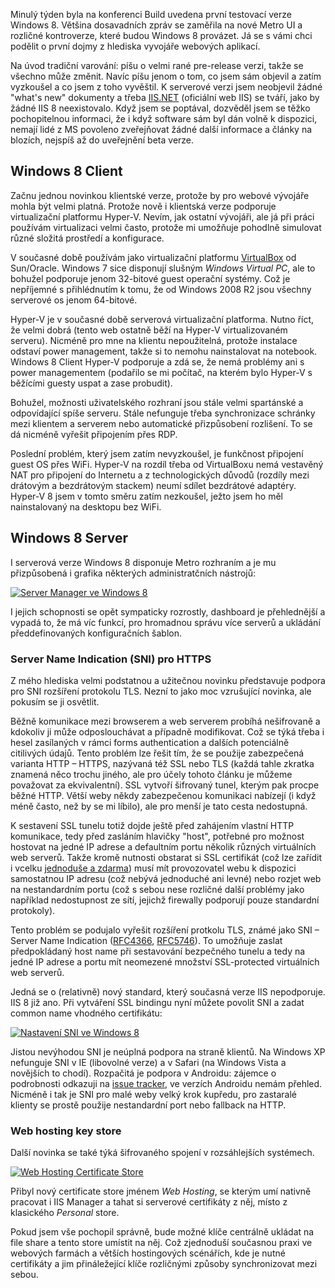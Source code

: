 <!-- dcterms:identifier = aspnetcz#340 -->
<!-- dcterms:title = Novinky ve Windows 8 a IIS 8 pro webové vývojáře -->
<!-- dcterms:abstract = Minulý týden byla na konferenci Build uvedena první testovací verze Windows 8. Většina dosavadních zpráv se zaměřila na nové Metro UI a rozličné kontroverze, které budou Windows 8 provázet. Já se s vámi chci podělit o dojmy z hlediska vyvojáře webových aplikací. -->
<!-- np9:categoryId = 4 -->
<!-- x4w:category = Programování -->
<!-- np9:authorId = 1 -->
<!-- np9:authorEmail = michal.valasek@altairis.cz -->
<!-- dcterms:creator = Michal Altair Valášek -->
<!-- dcterms:created = 2011-09-24T14:41:39.83+02:00 -->
<!-- dcterms:dateAccepted = 2011-09-24T14:41:41+02:00 -->
<!-- x4w:pictureWidth = 150 -->
<!-- x4w:pictureHeight = 150 -->
<!-- x4w:pictureUrl = /perex-pictures/20110924-novinky-ve-windows-8-a-iis-8-pro-webove-vyvojare.png -->

Minulý týden byla na konferenci Build uvedena první testovací verze Windows 8. Většina dosavadních zpráv se zaměřila na nové Metro UI a rozličné kontroverze, které budou Windows 8 provázet. Já se s vámi chci podělit o první dojmy z hlediska vyvojáře webových aplikací.

Na úvod tradiční varování: píšu o velmi rané pre-release verzi, takže se všechno může změnit. Navíc píšu jenom o tom, co jsem sám objevil a zatím vyzkoušel a co jsem z toho vyvěštil. K serverové verzi jsem neobjevil žádné "what's new" dokumenty a třeba [IIS.NET](http://www.iis.net/) (oficiální web IIS) se tváří, jako by žádné IIS 8 neexistovalo. Když jsem se poptával, dozvěděl jsem se těžko pochopitelnou informaci, že i když software sám byl dán volně k dispozici, nemají lidé z MS povoleno zveřejňovat žádné další informace a články na blozích, nejspíš až do uveřejnění beta verze.

## Windows 8 Client

Začnu jednou novinkou klientské verze, protože by pro webové vývojáře mohla být velmi platná. Protože nově i klientská verze podporuje virtualizační platformu Hyper-V. Nevím, jak ostatní vývojáři, ale já při práci používám virtualizaci velmi často, protože mi umožňuje pohodlně simulovat různé složitá prostředí a konfigurace. 

V současné době používám jako virtualizační platformu [VirtualBox](http://www.virtualbox.org) od Sun/Oracle. Windows 7 sice disponují slušným *Windows Virtual PC*, ale to bohužel podporuje jenom 32-bitové guest operační systémy. Což je nepříjemné s přihlédnutím k tomu, že od Windows 2008 R2 jsou všechny serverové os jenom 64-bitové.

Hyper-V je v současné době serverová virtualizační platforma. Nutno říct, že velmi dobrá (tento web ostatně běží na Hyper-V virtualizovaném serveru). Nicméně pro mne na klientu nepoužitelná, protože instalace odstaví power management, takže si to nemohu nainstalovat na notebook. Windows 8 Client Hyper-V podporuje a zdá se, že nemá problémy ani s power managementem (podařilo se mi počítač, na kterém bylo Hyper-V s běžícími guesty uspat a zase probudit).

Bohužel, možnosti uživatelského rozhraní jsou stále velmi spartánské a odpovídající spíše serveru. Stále nefunguje třeba synchronizace schránky mezi klientem a serverem nebo automatické přizpůsobení rozlišení. To se dá nicméně vyřešit připojením přes RDP. 

Poslední problém, který jsem zatím nevyzkoušel, je funkčnost připojení guest OS přes WiFi. Hyper-V na rozdíl třeba od VirtualBoxu nemá vestavěný NAT pro připojení do Internetu a z technologických důvodů (rozdíly mezi drátovým a bezdrátovým stackem) neumí sdílet bezdrátové adaptéry. Hyper-V 8 jsem v tomto směru zatím nezkoušel, ježto jsem ho měl nainstalovaný na desktopu bez WiFi.

## Windows 8 Server

I serverová verze Windows 8 disponuje Metro rozhraním a je mu přizpůsobená i grafika některých administratčních nástrojů:

[![Server Manager ve Windows 8](https://www.cdn.altairis.cz/Blog/2011/20110924-win8_server_manager_thumb.png "Server Manager ve Windows 8")](https://www.cdn.altairis.cz/Blog/2011/20110924-win8_server_manager_2.png)

I jejich schopnosti se opět sympaticky rozrostly, dashboard je přehlednější a vypadá to, že má víc funkcí, pro hromadnou správu více serverů a ukládání předdefinovaných konfiguračních šablon.

### Server Name Indication (SNI) pro HTTPS

Z mého hlediska velmi podstatnou a užitečnou novinku představuje podpora pro SNI rozšíření protokolu TLS. Nezní to jako moc vzrušující novinka, ale pokusím se ji osvětlit.

Běžně komunikace mezi browserem a web serverem probíhá nešifrovaně a kdokoliv ji může odposlouchávat a případně modifikovat. Což se týká třeba i hesel zasílaných v rámci forms authentication a dalších potenciálně citilivých údajů. Tento problém lze řešit tím, že se použije zabezpečená varianta HTTP – HTTPS, nazývaná též SSL nebo TLS (každá tahle zkratka znamená něco trochu jiného, ale pro účely tohoto článku je můžeme považovat za ekvivalentní). SSL vytvoří šifrovaný tunel, kterým pak procpe běžné HTTP. Větší weby někdy zabezpečenou komunikaci nabízejí (i když méně často, než by se mi líbilo), ale pro menší je tato cesta nedostupná.

K sestavení SSL tunelu totiž dojde ještě před zahájením vlastní HTTP komunikace, tedy před zasláním hlavičky "host", potřebné pro možnost hostovat na jedné IP adrese a defaultním portu několik různých virtuálních web serverů. Takže kromě nutnosti obstarat si SSL certifikát (což lze zařídit i vcelku [jednoduše a zdarma](http://www.startssl.com/)) musí mít provozovatel webu k dispozici samostatnou IP adresu (což nebývá jednoduché ani levné) nebo rozjet web na nestandardním portu (což s sebou nese rozličné další problémy jako například nedostupnost ze sítí, jejichž firewally podporují pouze standardní protokoly).

Tento problém se podujalo vyřešit rozšíření protkolu TLS, známé jako SNI – Server Name Indication ([RFC4366](http://tools.ietf.org/html/rfc4366), [RFC5746](http://tools.ietf.org/html/rfc5746)). To umožňuje zaslat předpokládaný host name při sestavování bezpečného tunelu a tedy na jedné IP adrese a portu mít neomezené množství SSL-protected virtuálních web serverů.

Jedná se o (relativně) nový standard, který současná verze IIS nepodporuje. IIS 8 již ano. Při vytváření SSL bindingu nyní můžete povolit SNI a zadat common name vhodného certifikátu:

[![Nastavení SNI ve Windows 8](https://www.cdn.altairis.cz/Blog/2011/20110924-win8_sni_thumb.png "Nastavení SNI ve Windows 8")](https://www.cdn.altairis.cz/Blog/2011/20110924-win8_sni_2.png)

Jistou nevýhodou SNI je neúplná podpora na straně klientů. Na Windows XP nefunguje SNI v IE (libovolné verze) a v Safari (na Windows Vista a novějších to chodí). Rozpačitá je podpora v Androidu: zájemce o podrobnosti odkazuji na [issue tracker](http://code.google.com/p/android/issues/detail?id=12908), ve verzích Androidu nemám přehled. Nicméně i tak je SNI pro malé weby velký krok kupředu, pro zastaralé klienty se prostě použije nestandardní port nebo fallback na HTTP.

### Web hosting key store

Další novinka se také týká šifrovaného spojení v rozsáhlejších systémech. 

[![Web Hosting Certificate Store](https://www.cdn.altairis.cz/Blog/2011/20110924-win8_certmgmt_thumb_1.png "Web Hosting Certificate Store")](https://www.cdn.altairis.cz/Blog/2011/20110924-win8_certmgmt_4.png)

Přibyl nový certificate store jménem *Web Hosting*, se kterým umí nativně pracovat i IIS Manager a tahat si serverové certifikáty z něj, místo z klasického *Personal* store. 

Pokud jsem vše pochopil správně, bude možné klíče centrálně ukládat na file share a tento store umístit na něj. Což zjednoduší současnou praxi ve webových farmách a větších hostingových scénářích, kde je nutné certifikáty a jim přináležející klíče rozličnými způsoby synchronizovat mezi sebou.